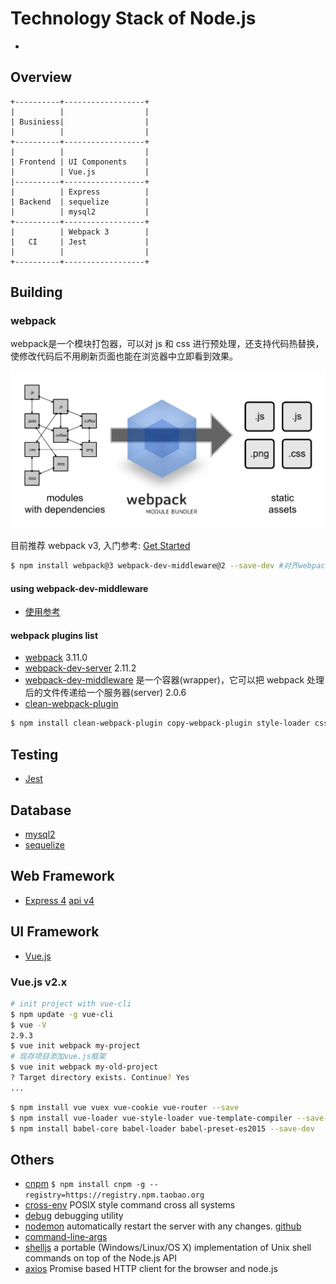 # Technology Stack of Node.js
 * [](https://github.com/dwyl/technology-stack)

## Overview

```
+----------+------------------+
|          |                  |
| Businiess|                  |
|          |                  |
+----------+------------------+
|          |                  |
| Frontend | UI Components    |
|          | Vue.js           |
|----------+------------------+
|          | Express          |
| Backend  | sequelize        |
|          | mysql2           |
+----------+------------------+
|          | Webpack 3        |
|   CI     | Jest             |
|          |                  |
+----------+------------------+
```

## Building

### webpack
webpack是一个模块打包器，可以对 js 和 css 进行预处理，还支持代码热替换，使修改代码后不用刷新页面也能在浏览器中立即看到效果。

![](./what-is-webpack.png)

目前推荐 webpack v3, 入门参考: [Get Started](https://webpack.js.org/guides/getting-started/)

```bash
$ npm install webpack@3 webpack-dev-middleware@2 --save-dev #对齐webpack3
```

#### using webpack-dev-middleware
 * [使用参考](https://webpack.js.org/guides/development/#using-webpack-dev-middleware)



#### webpack plugins list
 * [webpack](https://www.npmjs.com/package/webpack) 3.11.0
 * [webpack-dev-server](https://www.npmjs.com/package/webpack-dev-server) 2.11.2
 * [webpack-dev-middleware](https://www.npmjs.com/package/webpack-dev-middleware) 是一个容器(wrapper)，它可以把 webpack 处理后的文件传递给一个服务器(server) 2.0.6
 * [clean-webpack-plugin](https://www.npmjs.com/package/clean-webpack-plugin)

```bash
$ npm install clean-webpack-plugin copy-webpack-plugin style-loader css-loader --save-dev
```



## Testing
 * [Jest](http://wiki.li3huo.com/JavaScript_Testing_Overview#Jest)

## Database
 * [mysql2](https://www.npmjs.com/package/mysql2)
 * [sequelize](https://www.npmjs.com/package/sequelize)

## Web Framework
 * [Express 4](http://expressjs.com/) [api v4](http://expressjs.com/en/4x/api.html)

## UI Framework
 * [Vue.js](https://cn.vuejs.org/v2/guide/)

### Vue.js v2.x

```bash
# init project with vue-cli
$ npm update -g vue-cli
$ vue -V
2.9.3
$ vue init webpack my-project
# 现存项目添加vue.js框架
$ vue init webpack my-old-project
? Target directory exists. Continue? Yes
...
```

```bash
$ npm install vue vuex vue-cookie vue-router --save
$ npm install vue-loader vue-style-loader vue-template-compiler --save-dev
$ npm install babel-core babel-loader babel-preset-es2015 --save-dev
```

## Others
 * [cnpm](https://www.npmjs.com/package/cnpm) `$ npm install cnpm -g --registry=https://registry.npm.taobao.org`
 * [cross-env](https://www.npmjs.com/package/cross-env) POSIX style command cross all systems
 * [debug](https://www.npmjs.com/package/debug) debugging utility
 * [nodemon](https://www.npmjs.com/package/nodemon) automatically restart the server with any changes. [github](https://github.com/remy/nodemon)
 * [command-line-args](https://www.npmjs.com/package/command-line-args)
 * [shelljs](https://www.npmjs.com/package/shelljs) a portable (Windows/Linux/OS X) implementation of Unix shell commands on top of the Node.js API
 * [axios](https://github.com/axios/axios) Promise based HTTP client for the browser and node.js
